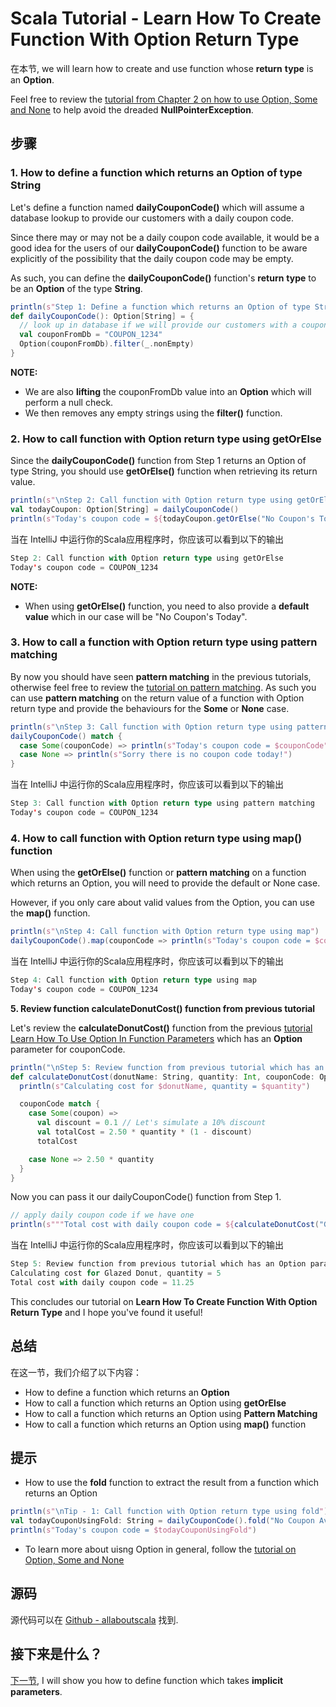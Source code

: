 # Scala Tutorial - Learn How To Create Function With Option Return Type

在本节, we will learn how to create and use function whose **return** **type** is an **Option**.



Feel free to review the [tutorial from Chapter 2 on how to use Option, Some and None](http://allaboutscala.com/tutorials/chapter-2-learning-basics-scala-programming/scala-tutorial-learn-use-option-avoid-null/) to help avoid the dreaded **NullPointerException**.

## 步骤

### 1. How to define a function which returns an Option of type String

Let's define a function named **dailyCouponCode()** which will assume a database lookup to provide our customers with a daily coupon code.

 

Since there may or may not be a daily coupon code available, it would be a good idea for the users of our **dailyCouponCode()** function to be aware explicitly of the possibility that the daily coupon code may be empty.

 

As such, you can define the **dailyCouponCode()** function's **return** **type** to be an **Option** of the type **String**.

```scala
println(s"Step 1: Define a function which returns an Option of type String")
def dailyCouponCode(): Option[String] = {
  // look up in database if we will provide our customers with a coupon today
  val couponFromDb = "COUPON_1234"
  Option(couponFromDb).filter(_.nonEmpty)
}

```

**NOTE:**

- We are also **lifting** the couponFromDb value into an **Option** which will perform a null check.
- We then removes any empty strings using the **filter()** function.

### 2. How to call function with Option return type using getOrElse

Since the **dailyCouponCode()** function from Step 1 returns an Option of type String, you should use **getOrElse()** function when retrieving its return value.

```scala
println(s"\nStep 2: Call function with Option return type using getOrElse")
val todayCoupon: Option[String] = dailyCouponCode()
println(s"Today's coupon code = ${todayCoupon.getOrElse("No Coupon's Today")}")

```

当在 IntelliJ 中运行你的Scala应用程序时，你应该可以看到以下的输出

```scala
Step 2: Call function with Option return type using getOrElse
Today's coupon code = COUPON_1234

```

**NOTE:**

- When using **getOrElse()** function, you need to also provide a **default** **value** which in our case will be "No Coupon's Today".

### 3. How to call a function with Option return type using pattern matching

By now you should have seen **pattern matching** in the previous tutorials, otherwise feel free to review the [tutorial on pattern matching](http://allaboutscala.com/tutorials/chapter-2-learning-basics-scala-programming/scala-tutorial-learn-how-to-use-pattern-matching/). As such you can use **pattern matching** on the return value of a function with Option return type and provide the behaviours for the **Some** or **None** case.

```scala
println(s"\nStep 3: Call function with Option return type using pattern matching")
dailyCouponCode() match {
  case Some(couponCode) => println(s"Today's coupon code = $couponCode")
  case None => println(s"Sorry there is no coupon code today!")
}

```

当在 IntelliJ 中运行你的Scala应用程序时，你应该可以看到以下的输出

```scala
Step 3: Call function with Option return type using pattern matching
Today's coupon code = COUPON_1234

```

### 4. How to call function with Option return type using map() function

When using the **getOrElse()** function or **pattern matching** on a function which returns an Option, you will need to provide the default or None case.

 

However, if you only care about valid values from the Option, you can use the **map()** function.

```scala
println(s"\nStep 4: Call function with Option return type using map")
dailyCouponCode().map(couponCode => println(s"Today's coupon code = $couponCode"))

```

当在 IntelliJ 中运行你的Scala应用程序时，你应该可以看到以下的输出

```scala
Step 4: Call function with Option return type using map
Today's coupon code = COUPON_1234

```

**5. Review function calculateDonutCost() function from previous tutorial**

Let's review the **calculateDonutCost()** function from the previous [tutorial Learn How To Use Option In Function Parameters](http://allaboutscala.com/tutorials/chapter-3-beginner-tutorial-using-functions-scala/scala-tutorial-learn-use-option-function-parameters/) which has an **Option** parameter for couponCode.

 

```scala
println("\nStep 5: Review function from previous tutorial which has an Option parameter")
def calculateDonutCost(donutName: String, quantity: Int, couponCode: Option[String]): Double = {
  println(s"Calculating cost for $donutName, quantity = $quantity")

  couponCode match {
    case Some(coupon) =>
      val discount = 0.1 // Let's simulate a 10% discount
      val totalCost = 2.50 * quantity * (1 - discount)
      totalCost

    case None => 2.50 * quantity
  }
}

```

Now you can pass it our dailyCouponCode() function from Step 1.

```scala
// apply daily coupon code if we have one
println(s"""Total cost with daily coupon code = ${calculateDonutCost("Glazed Donut", 5, dailyCouponCode())}""")

```

当在 IntelliJ 中运行你的Scala应用程序时，你应该可以看到以下的输出

```scala
Step 5: Review function from previous tutorial which has an Option parameter
Calculating cost for Glazed Donut, quantity = 5
Total cost with daily coupon code = 11.25
```

This concludes our tutorial on **Learn How To Create Function With Option Return Type** and I hope you've found it useful!

## 总结

在这一节，我们介绍了以下内容：

- How to define a function which returns an **Option**
- How to call a function which returns an Option using **getOrElse**
- How to call a function which returns an Option using **Pattern Matching**
- How to call a function which returns an Option using **map()** function

## 提示

- How to use the **fold** function to extract the result from a function which returns an Option

```scala
println(s"\nTip - 1: Call function with Option return type using fold")
val todayCouponUsingFold: String = dailyCouponCode().fold("No Coupon Available")(couponCode => couponCode)
println(s"Today's coupon code = $todayCouponUsingFold")
```

- To learn more about uisng Option in general, follow the [tutorial on Option, Some and None](http://allaboutscala.com/tutorials/chapter-2-learning-basics-scala-programming/scala-tutorial-learn-use-option-avoid-null/)

## 源码

源代码可以在 [Github - allaboutscala](https://github.com/nadimbahadoor/allaboutscala) 找到.

## 接下来是什么？

[下一节](http://allaboutscala.com/tutorials/chapter-3-beginner-tutorial-using-functions-scala/scala-tutorial-learn-create-function-implicit-parameter/), I will show you how to define function which takes **implicit** **parameters**.

